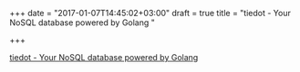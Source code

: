 +++
date = "2017-01-07T14:45:02+03:00"
draft = true
title = "tiedot - Your NoSQL database powered by Golang "

+++

<p><a href="https://t.co/Lcu3mqPzFT">tiedot - Your NoSQL database powered by Golang </a></p>

